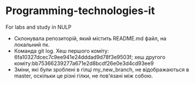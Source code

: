 # Programming-technologies-it
For labs and study in NULP
* Склонувала репозиторій, який містить README.md файл, на локальний пк.
* Команда git log. Хеш першого коміту: 6fa10327dcec7c9ee941e24dddad9d78f3e9503f; хеш другого коміту:bb75366239277a671e2d8bcdf26e0e3d4cd93ee9
* Зміни, які були зроблені в гілці my_new_branch, не відображаються в master, оскільки це різні гілки, не пов'язані між собою. 